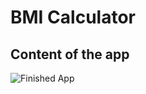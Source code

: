 # BMI Calculator

## Content of the app

![Finished App](https://github.com/londonappbrewery/Images/blob/master/bmi-calc-demo.gif)
